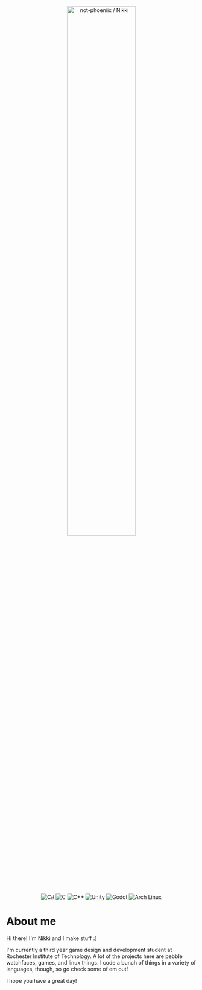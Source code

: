 <div align="center">
    <img src="assets/banner.gif" alt="not-phoeniix / Nikki" width=60%>
</div>

<p align="center">
    <img src="https://img.shields.io/badge/C%23-239120?style=for-the-badge&logo=c-sharp&logoColor=white" alt="C#">
    <img src="https://img.shields.io/badge/C-00599C?style=for-the-badge&logo=c&logoColor=white" alt="C">
    <img src="https://img.shields.io/badge/C%2B%2B-00599C?style=for-the-badge&logo=c%2B%2B&logoColor=white" alt="C++">
    <img src="https://img.shields.io/badge/Unity-100000?style=for-the-badge&logo=unity&logoColor=white" alt="Unity">
    <img src="https://img.shields.io/badge/Godot-478CBF?style=for-the-badge&logo=GodotEngine&logoColor=white" alt="Godot">
    <img src="https://img.shields.io/badge/Arch_Linux-1793D1?style=for-the-badge&logo=arch-linux&logoColor=white" alt="Arch Linux">
</p>

# About me

Hi there! I'm Nikki and I make stuff :]

I'm currently a third year game design and development student at Rochester Institute of Technology. A lot of the projects here are pebble watchfaces, games, and linux things. I code a bunch of things in a variety of languages, though, so go check some of em out!

I hope you have a great day!
